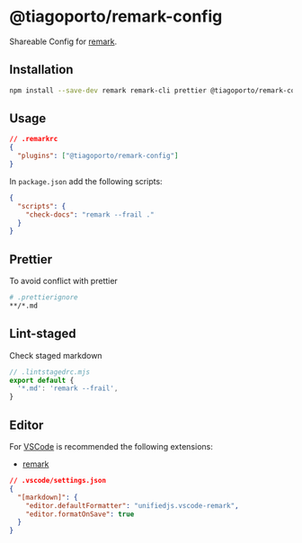 # @tiagoporto/remark-config

Shareable Config for [remark](https://github.com/remarkjs/remark).

## Installation

```bash
npm install --save-dev remark remark-cli prettier @tiagoporto/remark-config
```

## Usage

```json
// .remarkrc
{
  "plugins": ["@tiagoporto/remark-config"]
}
```

In `package.json` add the following scripts:

```json
{
  "scripts": {
    "check-docs": "remark --frail ."
  }
}
```

## Prettier

To avoid conflict with prettier

```sh
# .prettierignore
**/*.md
```

## Lint-staged

Check staged markdown

```mjs
// .lintstagedrc.mjs
export default {
  '*.md': 'remark --frail',
}
```

## Editor

For [VSCode](https://code.visualstudio.com) is recommended the following extensions:

- [remark](https://marketplace.visualstudio.com/items?itemName=unifiedjs.vscode-remark)

```json
// .vscode/settings.json
{
  "[markdown]": {
    "editor.defaultFormatter": "unifiedjs.vscode-remark",
    "editor.formatOnSave": true
  }
}
```
